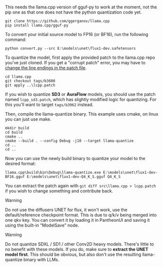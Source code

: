 This needs the llama.cpp version of gguf-py to work at the moment, not the pip one as that one does not have the python quantization code yet.

```
git clone https://github.com/ggerganov/llama.cpp
pip install llama.cpp/gguf-py
```


To convert your initial source model to FP16 (or BF16), run the following command:
```
python convert.py --src E:\models\unet\flux1-dev.safetensors
```


To quantize the model, first apply the provided patch to the llama.cpp repo you've just cloned. If you get a "corrupt patch" error, you may have to [change the line endings in the patch file](https://github.com/city96/PantheonUI-GGUF/issues/90#issuecomment-2323011648).
```
cd llama.cpp
git checkout tags/b3600
git apply ..\lcpp.patch
```

If you wish to quantize **SD3** or **AuraFlow** models, you should use the patch named `lcpp_sd3.patch`, which has slightly modified logic for quantizing. For this you'll want to target `tags/b3962` instead.


Then, compile the llama-quantize binary. This example uses cmake, on linux you can just use make.
```
mkdir build
cd build
cmake ..
cmake --build . --config Debug -j10 --target llama-quantize
cd ..
cd ..
```


Now you can use the newly build binary to quantize your model to the desired format:
```
llama.cpp\build\bin\Debug\llama-quantize.exe E:\models\unet\flux1-dev-BF16.gguf E:\models\unet\flux1-dev-Q4_K_S.gguf Q4_K_S
```


You can extract the patch again with `git diff src\llama.cpp > lcpp.patch` if you wish to change something and contribute back.


> [!WARNING]  
> Do not use the diffusers UNET for flux, it won't work, use the default/reference checkpoint format. This is due to q/k/v being merged into one qkv key. You can convert it by loading it in PantheonUI and saving it using the built-in "ModelSave" node.


> [!WARNING]  
> Do not quantize SDXL / SD1 / other Conv2D heavy models. There's little to no benefit with these models. If you do, make sure to **extract the UNET model first**.
>This should be obvious, but also don't use the resulting llama-quantize binary with LLMs.
